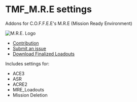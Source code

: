 # TMF_M.R.E settings
Addons for C.O.F.F.E.E's M.R.E (Mission Ready Environment)

![M.R.E. Logo](https://puu.sh/y7Bcp.png)


* [Contribution](https://github.com/coffeearma/TMF_M.R.E-settings/blob/master/CONTRIBUTING.md)
* [Submit an issue](https://github.com/coffeearma/TMF_M.R.E-settings/issues)
* [Download Finalized Loadouts](https://github.com/coffeearma/TMF_M.R.E-settings/releases)


Includes settings for:
- ACE3
- ASR
- ACRE2
- MRE_Loadouts
- Mission Deletion
